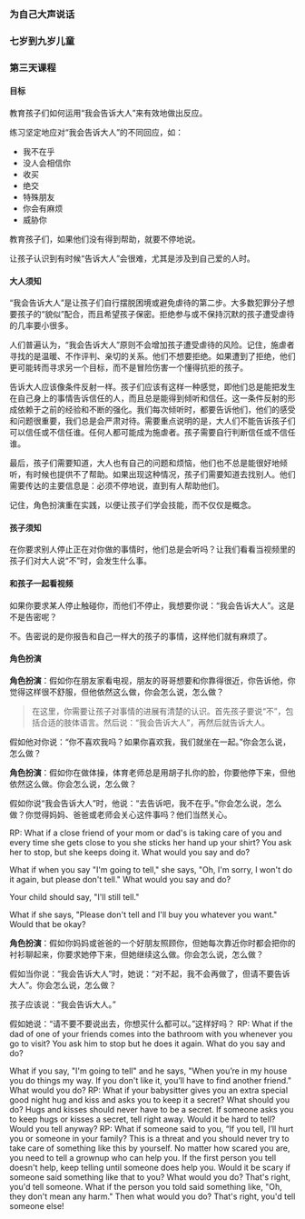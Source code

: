 ### 为自己大声说话

### 七岁到九岁儿童

### 第三天课程

#### 目标

教育孩子们如何运用“我会告诉大人”来有效地做出反应。

练习坚定地应对“我会告诉大人”的不同回应，如：

* 我不在乎
* 没人会相信你
* 收买
* 绝交
* 特殊朋友
* 你会有麻烦
* 威胁你

教育孩子们，如果他们没有得到帮助，就要不停地说。

让孩子认识到有时候“告诉大人”会很难，尤其是涉及到自己爱的人时。

#### 大人须知

“我会告诉大人”是让孩子们自行摆脱困境或避免虐待的第二步。大多数犯罪分子想要孩子的“貌似”配合，而且希望孩子保密。拒绝参与或不保持沉默的孩子遭受虐待的几率要小很多。

人们普遍认为，“我会告诉大人”原则不会增加孩子遭受虐待的风险。记住，施虐者寻找的是温暖、不作评判、亲切的关系。他们不想要拒绝。如果遭到了拒绝，他们更可能转而寻求另一个目标，而不是冒险伤害一个懂得抗拒的孩子。

告诉大人应该像条件反射一样。孩子们应该有这样一种感觉，即他们总是能把发生在自己身上的事情告诉信任的人，而且总是能得到倾听和信任。这一条件反射的形成依赖于之前的经验和不断的强化。我们每次倾听时，都要告诉他们，他们的感受和问题很重要，我们总是会严肃对待。需要重点说明的是，大人们不能告诉孩子们可以信任或不信任谁。任何人都可能成为施虐者。孩子需要自行判断信任或不信任谁。

最后，孩子们需要知道，大人也有自己的问题和烦恼，他们也不总是能很好地倾听，有时候也提供不了帮助。如果出现这种情况，孩子们需要知道去找别人。他们需要传达的主要信息是：必须不停地说，直到有人帮助他们。

记住，角色扮演重在实践，以便让孩子们学会技能，而不仅仅是概念。

#### 孩子须知

在你要求别人停止正在对你做的事情时，他们总是会听吗？让我们看看当视频里的孩子们对大人说“不”时，会发生什么事。

#### 和孩子一起看视频

如果你要求某人停止触碰你，而他们不停止，我想要你说：“我会告诉大人”。这是不是告密呢？

不。告密说的是你报告和自己一样大的孩子的事情，这样他们就有麻烦了。

#### 角色扮演

**角色扮演**：假如你在朋友家看电视，朋友的哥哥想要和你靠得很近，你告诉他，你觉得这样很不舒服，但他依然这么做，你会怎么说，怎么做？

> 在这里，你需要让孩子对事情的进展有清楚的认识。首先孩子要说“不”，包括合适的肢体语言。然后说：“我会告诉大人”，再然后就告诉大人。

假如他对你说：“你不喜欢我吗？如果你喜欢我，我们就坐在一起。”你会怎么说，怎么做？

**角色扮演**：假如你在做体操，体育老师总是用胡子扎你的脸，你要他停下来，但他依然这么做。你会怎么说，怎么做？

假如你说“我会告诉大人”时，他说：“去告诉吧，我不在乎。”你会怎么说，怎么做？你觉得妈妈、爸爸或老师会关心这件事吗？他们当然关心。

RP:   What if a close friend of your mom or dad's is taking care of you and every time she gets close to you she sticks her hand up your shirt? You ask her to stop, but she keeps doing it. What would you say and do?

What if when you say "I'm going to tell," she says, "Oh, I'm sorry, I won't do it again, but please don't tell." What would you say and do?

Your child should say, "I'll still tell."

What if she says, "Please don't tell and I'll buy you whatever you want."  Would that be okay?

**角色扮演**：假如你妈妈或爸爸的一个好朋友照顾你，但她每次靠近你时都会把你的衬衫聊起来，你要求她停下来，但她继续这么做。你会怎么说，怎么做？

假如当你说：“我会告诉大人”时，她说：“对不起，我不会再做了，但请不要告诉大人”。你会怎么说，怎么做？

孩子应该说：“我会告诉大人。”

假如她说：“请不要不要说出去，你想买什么都可以。”这样好吗？
RP:   What if the dad of one of your friends comes into the bathroom with you whenever you go to visit?  You ask him to stop but he does it again. What do you say and do?

What if you say, "I'm going to tell" and he says, "When you’re in my house you do things my way. If you don't like it, you’ll have to find another friend." What would you do?
RP:   What if your babysitter gives you an extra special good night hug and kiss and asks you to keep it a secret?  What should you do?
Hugs and kisses should never have to be a secret. If someone asks you to keep hugs or kisses a secret, tell right away.
Would it be hard to tell?
Would you tell anyway?
RP:   What if someone said to you, “If you tell, I’ll hurt you or someone in your family?
This is a threat and you should never try to take care of something like this by yourself. No matter how scared you are, you need to tell a grownup who can help you. If the first person you tell doesn't help, keep telling until someone does help you.
Would it be scary if someone said something like that to you? 
What would you do?   That's right, you'd tell someone.
What if the person you told said something like, "Oh, they don't mean any harm."  Then what would you do?
That's right, you'd tell someone else!




